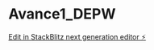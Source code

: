 # Avance1_DEPW

[Edit in StackBlitz next generation editor ⚡️](https://stackblitz.com/~/github.com/DanielUAO/Avance1_DEPW)